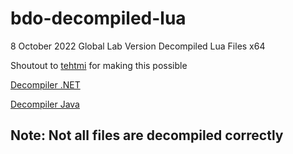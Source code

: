 # bdo-decompiled-lua
8 October 2022 Global Lab Version Decompiled Lua Files x64

Shoutout to [tehtmi](https://sourceforge.net/u/tehtmi/profile/) for making this possible

[Decompiler .NET](https://github.com/berkaybyr/UnluacNET)

[Decompiler Java](https://sourceforge.net/projects/unluac/)

## Note: Not all files are decompiled correctly  
